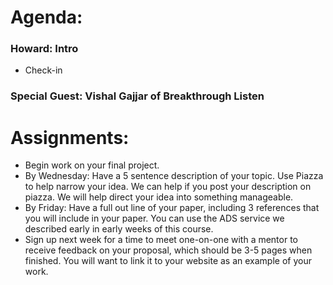 # Agenda:

### Howard: Intro
- Check-in

### Special Guest: Vishal Gajjar of Breakthrough Listen

    

# Assignments:
* Begin work on your final project.
* By Wednesday: Have a 5 sentence description of your topic. Use Piazza to help narrow your idea. We can help if you post your description on piazza. We will help direct your idea into something manageable. 
* By Friday: Have a full out line of your paper, including 3 references that you will include in your paper. You can use the ADS service we described early in early weeks of this course.
* Sign up next week for a time to meet one-on-one with a mentor to receive feedback on your proposal, which should be 3-5 pages when finished. You will want to link it to your website as an example of your work.
